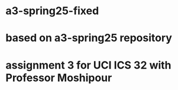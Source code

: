# a3-spring25-fixed

# based on a3-spring25 repository
# assignment 3 for UCI ICS 32 with Professor Moshipour
